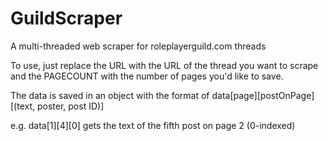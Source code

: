 # GuildScraper
A multi-threaded web scraper for roleplayerguild.com threads

To use, just replace the URL with the URL of the thread you want to scrape and the PAGECOUNT with the number of pages you'd like to save.

The data is saved in an object with the format of data[page][postOnPage][(text, poster, post ID)]

e.g. data[1][4][0] gets the text of the fifth post on page 2 (0-indexed) 
